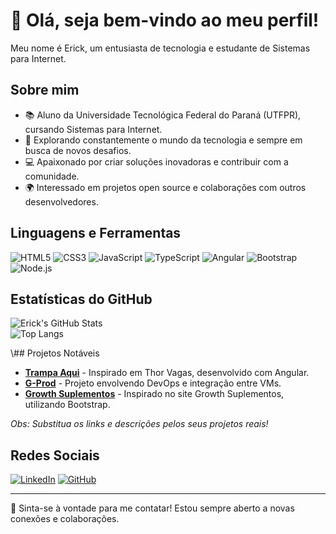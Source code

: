 # 👋 Olá, seja bem-vindo ao meu perfil!

Meu nome é Erick, um entusiasta de tecnologia e estudante de Sistemas para Internet.

## Sobre mim
- 📚 Aluno da Universidade Tecnológica Federal do Paraná (UTFPR), cursando Sistemas para Internet.
- 🌱 Explorando constantemente o mundo da tecnologia e sempre em busca de novos desafios.
- 💻 Apaixonado por criar soluções inovadoras e contribuir com a comunidade.
- 🌍 Interessado em projetos open source e colaborações com outros desenvolvedores.

## Linguagens e Ferramentas
![HTML5](https://img.shields.io/badge/HTML5-FF5733?style=flat&logo=html5&logoColor=white)
![CSS3](https://img.shields.io/badge/CSS3-1572B6?style=flat&logo=css3&logoColor=white)
![JavaScript](https://img.shields.io/badge/JavaScript-F7DF1E?style=flat&logo=javascript&logoColor=black)
![TypeScript](https://img.shields.io/badge/TypeScript-007ACC?style=flat&logo=typescript&logoColor=white)
![Angular](https://img.shields.io/badge/Angular-DD0031?style=flat&logo=angular&logoColor=white)
![Bootstrap](https://img.shields.io/badge/Bootstrap-563D7C?style=flat&logo=bootstrap&logoColor=white)
![Node.js](https://img.shields.io/badge/Node.js-339933?style=flat&logo=node.js&logoColor=white)

## Estatísticas do GitHub
![Erick's GitHub Stats](https://github-readme-stats.vercel.app/api?username=erickserpe&show_icons=true&theme=radical)  
![Top Langs](https://github-readme-stats.vercel.app/api/top-langs/?username=erickserpe&layout=compact&theme=radical)

\\## Projetos Notáveis
- [**Trampa Aqui**](#) - Inspirado em Thor Vagas, desenvolvido com Angular.
- [**G-Prod**](#) - Projeto envolvendo DevOps e integração entre VMs.
- [**Growth Suplementos**](#) - Inspirado no site Growth Suplementos, utilizando Bootstrap.

*Obs: Substitua os links e descrições pelos seus projetos reais!*

## Redes Sociais
[![LinkedIn](https://img.shields.io/badge/LinkedIn-0077B5?style=flat&logo=linkedin&logoColor=white)](www.linkedin.com/in/erickserpe)
[![GitHub](https://img.shields.io/badge/GitHub-181717?style=flat&logo=github&logoColor=white)](https://github.com/erickserpe)

---

🌟 Sinta-se à vontade para me contatar! Estou sempre aberto a novas conexões e colaborações.
